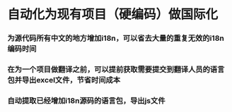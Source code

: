 # 自动化为现有项目（硬编码）做国际化
### 为源代码所有中文的地方增加i18n，可以省去大量的重复无效的i18n编码时间
### 在为一个项目做翻译之前，可以提前获取需要提交到翻译人员的语言包并导出excel文件，节省时间成本
### 自动提取已经增加i18n源码的语言包，导出js文件
